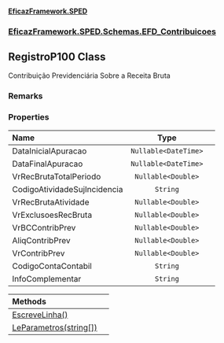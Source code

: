 #### [EficazFramework.SPED](EficazFrameworkSPED.md 'EficazFramework SPED')
### [EficazFramework.SPED.Schemas.EFD_Contribuicoes](EficazFramework.SPED.Schemas.EFD_Contribuicoes.md 'EficazFramework.SPED.Schemas.EFD_Contribuicoes')

## RegistroP100 Class

Contribuição Previdenciária Sobre a Receita Bruta

### Remarks
### Properties

| Name | Type | |
| :--- | :---: | :--- |
| DataInicialApuracao | `Nullable<DateTime>` |  |
| DataFinalApuracao | `Nullable<DateTime>` |  |
| VrRecBrutaTotalPeriodo | `Nullable<Double>` |  |
| CodigoAtividadeSujIncidencia | `String` |  |
| VrRecBrutaAtividade | `Nullable<Double>` |  |
| VrExclusoesRecBruta | `Nullable<Double>` |  |
| VrBCContribPrev | `Nullable<Double>` |  |
| AliqContribPrev | `Nullable<Double>` |  |
| VrContribPrev | `Nullable<Double>` |  |
| CodigoContaContabil | `String` |  |
| InfoComplementar | `String` |  |

| Methods | |
| :--- | :--- |
| [EscreveLinha()](EficazFramework.SPED.Schemas.EFD_Contribuicoes/RegistroP100/EscreveLinha().md 'EficazFramework.SPED.Schemas.EFD_Contribuicoes.RegistroP100.EscreveLinha()') | |
| [LeParametros(string[])](EficazFramework.SPED.Schemas.EFD_Contribuicoes/RegistroP100/LeParametros(string[]).md 'EficazFramework.SPED.Schemas.EFD_Contribuicoes.RegistroP100.LeParametros(string[])') | |
